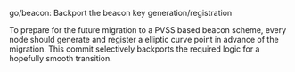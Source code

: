 go/beacon: Backport the beacon key generation/registration

To prepare for the future migration to a PVSS based beacon scheme, every
node should generate and register a elliptic curve point in advance of
the migration.  This commit selectively backports the required logic for
a hopefully smooth transition.
